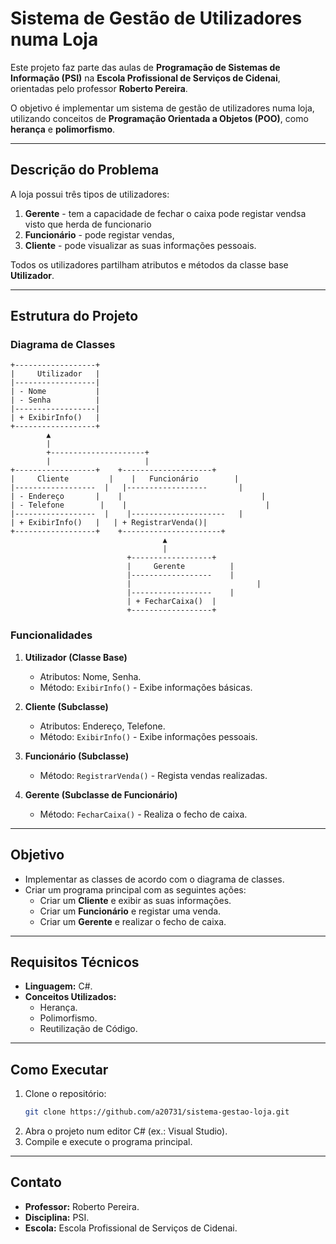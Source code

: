 
# Sistema de Gestão de Utilizadores numa Loja

Este projeto faz parte das aulas de **Programação de Sistemas de Informação (PSI)** na **Escola Profissional de Serviços de Cidenai**, orientadas pelo professor **Roberto Pereira**. 

O objetivo é implementar um sistema de gestão de utilizadores numa loja, utilizando conceitos de **Programação Orientada a Objetos (POO)**, como **herança** e **polimorfismo**.

---

## Descrição do Problema

A loja possui três tipos de utilizadores:
1. **Gerente** - tem a capacidade de fechar o caixa pode registar vendsa visto que herda de funcionario 
2. **Funcionário** - pode registar vendas,
3. **Cliente** - pode visualizar as suas informações pessoais.

Todos os utilizadores partilham atributos e métodos da classe base **Utilizador**.

---

## Estrutura do Projeto

### Diagrama de Classes

```
+------------------+
|     Utilizador   |
|------------------|
| - Nome           |
| - Senha          |
|------------------|
| + ExibirInfo()   |
+------------------+
        ▲
        |
        +---------------------+
        |                     |
+------------------+    +--------------------+
|     Cliente         |    |   Funcionário        |
|------------------  |   |------------------       |
| - Endereço       |    |                               |
| - Telefone        |    |                               |
|------------------  |    |---------------------   |
| + ExibirInfo()   |   | + RegistrarVenda()|
+------------------+    +----------------------+
                                  ▲
                                  |
                          +------------------+
                          |     Gerente          |
                          |------------------    |
                          |                            |
                          |------------------    |
                          | + FecharCaixa()  |
                          +------------------+
```

### Funcionalidades

1. **Utilizador (Classe Base)**
   - Atributos: Nome, Senha.
   - Método: `ExibirInfo()` - Exibe informações básicas.

2. **Cliente (Subclasse)**
   - Atributos: Endereço, Telefone.
   - Método: `ExibirInfo()` - Exibe informações pessoais.

3. **Funcionário (Subclasse)**
   - Método: `RegistrarVenda()` - Regista vendas realizadas.

4. **Gerente (Subclasse de Funcionário)**
   - Método: `FecharCaixa()` - Realiza o fecho de caixa.

---

## Objetivo

- Implementar as classes de acordo com o diagrama de classes.
- Criar um programa principal com as seguintes ações:
  - Criar um **Cliente** e exibir as suas informações.
  - Criar um **Funcionário** e registar uma venda.
  - Criar um **Gerente** e realizar o fecho de caixa.

---

## Requisitos Técnicos

- **Linguagem:** C#.
- **Conceitos Utilizados:**
  - Herança.
  - Polimorfismo.
  - Reutilização de Código.

---

## Como Executar

1. Clone o repositório:
   ```bash
   git clone https://github.com/a20731/sistema-gestao-loja.git
   ```
2. Abra o projeto num editor C# (ex.: Visual Studio).
3. Compile e execute o programa principal.

---

## Contato

- **Professor:** Roberto Pereira.
- **Disciplina:** PSI.
- **Escola:** Escola Profissional de Serviços de Cidenai.
